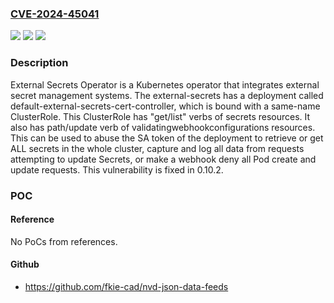 ### [CVE-2024-45041](https://cve.mitre.org/cgi-bin/cvename.cgi?name=CVE-2024-45041)
![](https://img.shields.io/static/v1?label=Product&message=external-secrets&color=blue)
![](https://img.shields.io/static/v1?label=Version&message=%3D%20%3C%200.10.2%20&color=brighgreen)
![](https://img.shields.io/static/v1?label=Vulnerability&message=CWE-269%3A%20Improper%20Privilege%20Management&color=brighgreen)

### Description

External Secrets Operator is a Kubernetes operator that integrates external secret management systems. The external-secrets has a deployment called default-external-secrets-cert-controller, which is bound with a same-name ClusterRole. This ClusterRole has "get/list" verbs of secrets resources. It also has path/update verb of validatingwebhookconfigurations resources.  This can be used to abuse the SA token of the deployment to retrieve or get ALL secrets in the whole cluster, capture and log all data from requests attempting to update Secrets, or make a webhook deny all Pod create and update requests. This vulnerability is fixed in 0.10.2.

### POC

#### Reference
No PoCs from references.

#### Github
- https://github.com/fkie-cad/nvd-json-data-feeds

